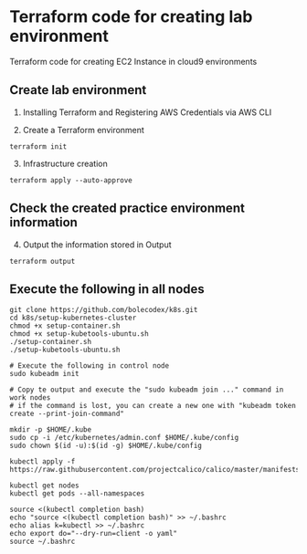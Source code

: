 # Terraform code for creating lab environment

Terraform code for creating EC2 Instance in cloud9 environments

## Create lab environment

1. Installing Terraform and Registering AWS Credentials via AWS CLI

2. Create a Terraform environment
```
terraform init
```

3. Infrastructure creation
```
terraform apply --auto-approve
```

## Check the created practice environment information

4. Output the information stored in Output
```
terraform output
```

## Execute the following in all nodes

```
git clone https://github.com/bolecodex/k8s.git
cd k8s/setup-kubernetes-cluster
chmod +x setup-container.sh
chmod +x setup-kubetools-ubuntu.sh
./setup-container.sh
./setup-kubetools-ubuntu.sh
```

```
# Execute the following in control node
sudo kubeadm init

# Copy te output and execute the "sudo kubeadm join ..." command in work nodes
# if the command is lost, you can create a new one with "kubeadm token create --print-join-command"
```

```
mkdir -p $HOME/.kube
sudo cp -i /etc/kubernetes/admin.conf $HOME/.kube/config
sudo chown $(id -u):$(id -g) $HOME/.kube/config

kubectl apply -f https://raw.githubusercontent.com/projectcalico/calico/master/manifests/calico.yaml

kubectl get nodes
kubectl get pods --all-namespaces
```

```
source <(kubectl completion bash)
echo "source <(kubectl completion bash)" >> ~/.bashrc
echo alias k=kubectl >> ~/.bashrc
echo export do="--dry-run=client -o yaml"
source ~/.bashrc
```
